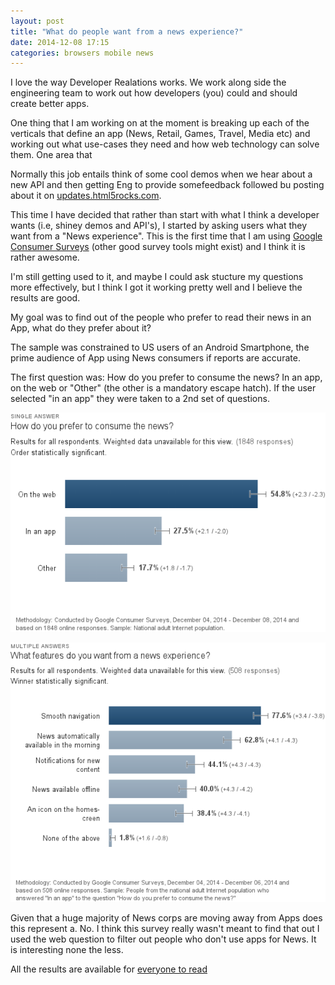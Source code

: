 ```yaml
---
layout: post
title: "What do people want from a news experience?"
date: 2014-12-08 17:15
categories: browsers mobile news
---
```


I love the way Developer Realations works.  We work along side the engineering
team to work out how developers (you) could and should create better apps.

One thing that I am working on at the moment is breaking up each of the verticals
that define an app (News, Retail, Games, Travel, Media etc) and working out
what use-cases they need and how web technology can solve them.  One area that

Normally this job entails think of some cool demos when we hear about a new API
and then getting Eng to provide somefeedback followed bu posting about it on
[updates.html5rocks.com](http://updates.htmlrocks.com).

This time I have decided that rather than start with what I think a developer
wants (i.e, shiney demos and API's), I started by asking users what they want
from a "News experience".  This is the first time that I am using
[Google Consumer Surveys](http://www.google.com/insights/consumersurveys/)
(other good survey tools might exist) and I think it is rather awesome.

I'm still getting used to it, and maybe I could ask stucture my questions more
effectively, but I think I got it working pretty well and I believe the results
are good.

My goal was to find out of the people who prefer to read their news in an App,
what do they prefer about it?

The sample was constrained to US users of an Android Smartphone, the prime
audience of App using News consumers if reports are accurate.

The first question was: How do you prefer to consume the news?  In an app,
on the web or "Other" (the other is a mandatory escape hatch).  If the user
selected "in an app" they were taken to a 2nd set of questions.

![Web vs Native](/images/news-web-vs-app.png)


![App features](/images/news-app-features.png)

Given that a huge majority of News corps are moving away from Apps does
this represent a.  No.  I think this survey really wasn't meant to find that out
I used the web question to filter out people who don't use apps for News.  It is
interesting none the less.

All the results are available for [everyone to read](http://www.google.com/insights/consumersurveys/view?survey=xqnkc3hqtrucy&question=1)
